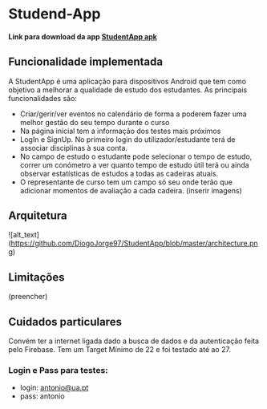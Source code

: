 # Studend-App

#### Link para download da app [StudentApp apk](https://github.com/DiogoJorge97/StudentApp/blob/master/app/release/app-release.apk)

## Funcionalidade implementada

A StudentApp é uma aplicação para dispositivos Android que tem como objetivo a melhorar a qualidade de estudo dos estudantes.
As principais funcionalidades são:
- Criar/gerir/ver eventos no calendário de forma a poderem fazer uma melhor gestão do seu tempo durante o curso
- Na página inicial tem a informação dos testes mais próximos
- LogIn e SignUp. No primeiro login do utilizador/estudante terá de associar disciplinas à sua conta.
- No campo de estudo o estudante pode selecionar o tempo de estudo, correr um conómetro a ver quanto tempo de estudo útil terá ou ainda observar estatísticas de estudos a todas as cadeiras atuais.
- O representante de curso tem um campo só seu onde terão que adicionar momentos de avaliação a cada cadeira.
(inserir imagens)

## Arquitetura
![alt_text] (https://github.com/DiogoJorge97/StudentApp/blob/master/architecture.png)

## Limitações

(preencher)


## Cuidados particulares

Convém ter a internet ligada dado a busca de dados e da autenticação feita pelo Firebase.
Tem um Target Mínimo de 22 e foi testado até ao 27.

### Login e Pass para testes:
* login: antonio@ua.pt
* pass: antonio
